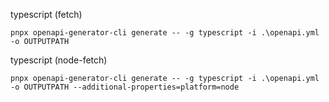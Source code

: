 typescript (fetch)

```
pnpx openapi-generator-cli generate -- -g typescript -i .\openapi.yml -o OUTPUTPATH
```

typescript (node-fetch)

```
pnpx openapi-generator-cli generate -- -g typescript -i .\openapi.yml -o OUTPUTPATH --additional-properties=platform=node
```
